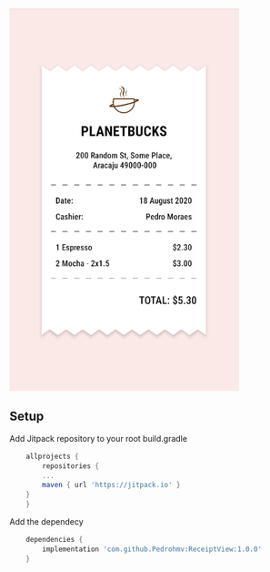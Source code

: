 <img src="https://github.com/Pedrohmv/ReceiptView/blob/master/images/receiptprint.png">

## Setup

Add Jitpack repository to your root build.gradle
```gradle
    allprojects {
        repositories {
	    ...
	    maven { url 'https://jitpack.io' }
	}
    }
```
Add the dependecy
```gradle
    dependencies {
        implementation 'com.github.Pedrohmv:ReceiptView:1.0.0'
    }
```